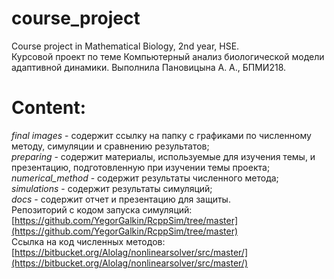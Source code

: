 # course_project
Course project in Mathematical Biology, 2nd year, HSE.  
Курсовой проект по теме Компьютерный анализ биологической модели адаптивной динамики. 
Выполнила Пановицына А. А., БПМИ218.

# Content:
_final images_ - содержит ссылку на папку с графиками по численному методу, симуляции и сравнению результатов;  
_preparing_ - содержит материалы, используемые для изучения темы, и презентацию, подготовленную при изучении темы проекта;  
_numerical_method_ - содержит результаты численного метода;  
_simulations_ - содержит результаты симуляций;  
_docs_ - содержит отчет и презентацию для защиты.  
Репозиторий с кодом запуска симуляций: [https://github.com/YegorGalkin/RcppSim/tree/master](https://github.com/YegorGalkin/RcppSim/tree/master)  
Ссылка на код численных методов: [https://bitbucket.org/Alolag/nonlinearsolver/src/master/](https://bitbucket.org/Alolag/nonlinearsolver/src/master/)
